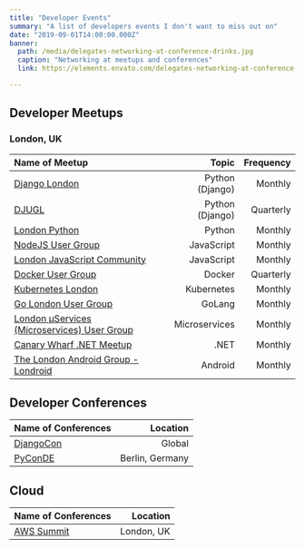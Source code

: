 ```yaml
---
title: "Developer Events"
summary: "A list of developers events I don't want to miss out on"
date: "2019-09-01T14:00:00.000Z"
banner:
  path: /media/delegates-networking-at-conference-drinks.jpg
  caption: "Networking at meetups and conferences"
  link: https://elements.envato.com/delegates-networking-at-conference-drinks-PJX2DZ7

---
```


## Developer Meetups

### London, UK

| Name of Meetup                                                                                         |           Topic | Frequency |
| :----------------------------------------------------------------------------------------------------- | --------------: | --------: |
| [Django London](https://www.meetup.com/djangolondon/)                                                  | Python (Django) |   Monthly |
| [DJUGL](https://www.eventbrite.co.uk/o/djugl-austin-fraser-17892856339)                                | Python (Django) | Quarterly |
| [London Python](https://www.meetup.com/LondonPython/)                                                  |          Python |   Monthly |
| [NodeJS User Group](https://www.meetup.com/london-nodejs/)                                             |      JavaScript |   Monthly |
| [London JavaScript Community](https://www.meetup.com/London-JavaScript-Community/)                     |      JavaScript |   Monthly |
| [Docker User Group](https://events.docker.com/london/)                                                 |          Docker | Quarterly |
| [Kubernetes London](https://www.meetup.com/Kubernetes-London/)                                         |      Kubernetes |   Monthly |
| [Go London User Group](https://www.meetup.com/Go-London-User-Group/)                                   |          GoLang |   Monthly |
| [London μServices (Microservices) User Group](https://www.meetup.com/London-Microservices-User-Group/) |   Microservices |   Monthly |
| [Canary Wharf .NET Meetup](https://www.meetup.com/Canary-Wharf-NET-Meetup/)                            |            .NET |   Monthly |
| [The London Android Group - Londroid](https://www.meetup.com/android/)                                 |         Android |   Monthly |


## Developer Conferences

| Name of Conferences                     |        Location |
| :-------------------------------------- | --------------: |
| [DjangoCon](https://2019.djangocon.eu/) |          Global |
| [PyConDE](https://de.pycon.org/)        | Berlin, Germany |

## Cloud

| Name of Conferences                                         |   Location |
| :---------------------------------------------------------- | ---------: |
| [AWS Summit](https://aws.amazon.com/events/summits/london/) | London, UK |


